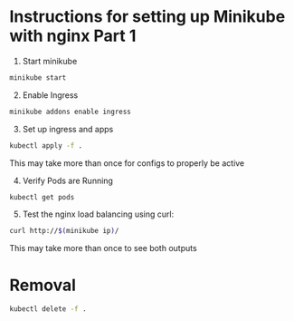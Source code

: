 # Instructions for setting up Minikube with nginx Part 1

1. Start minikube

```bash
minikube start
```

2. Enable Ingress

```bash
minikube addons enable ingress
```

3. Set up ingress and apps

```bash
kubectl apply -f .
```

This may take more than once for configs to properly be active

4. Verify Pods are Running

```bash
kubectl get pods
```

5. Test the nginx load balancing using curl:

```bash
curl http://$(minikube ip)/
```

This may take more than once to see both outputs

# Removal

```bash
kubectl delete -f .
```
